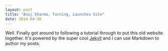 ```yaml
---
layout: post
title: "Anuj Sharma, Turning, Launches Site"
date: 2014-04-30
---
```


Well. Finally got around to following a tutorial through to put this old website together. 
It's powered by the super cool [Jekyll](http://jekyllrb.com) and I can use Markdown to
author my posts.
